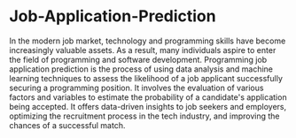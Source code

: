 # Job-Application-Prediction
In the modern job market, technology and programming skills have become increasingly valuable assets. 
As a result, many individuals aspire to enter the field of programming and software development.
Programming job application prediction is the process of using data analysis and machine learning techniques to assess the likelihood of a job applicant successfully securing a programming position. 
It involves the evaluation of various factors and variables to estimate the probability of a candidate's application being accepted.
It offers data-driven insights to job seekers and employers, optimizing the recruitment process in the tech industry, and improving the chances of a successful match.
